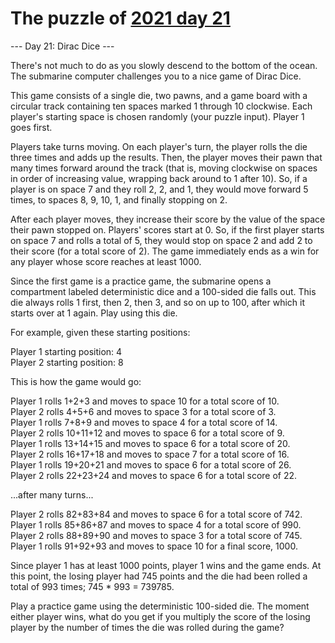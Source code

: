 # The puzzle of [2021 day 21](https://adventofcode.com/2021/day/21)

--- Day 21: Dirac Dice ---

There's not much to do as you slowly descend to the bottom of the ocean. The submarine computer challenges you to a nice game of Dirac Dice.

This game consists of a single die, two pawns, and a game board with a circular track containing ten spaces marked 1 through 10 clockwise. Each player's starting space is chosen randomly (your puzzle input). Player 1 goes first.

Players take turns moving. On each player's turn, the player rolls the die three times and adds up the results. Then, the player moves their pawn that many times forward around the track (that is, moving clockwise on spaces in order of increasing value, wrapping back around to 1 after 10). So, if a player is on space 7 and they roll 2, 2, and 1, they would move forward 5 times, to spaces 8, 9, 10, 1, and finally stopping on 2.

After each player moves, they increase their score by the value of the space their pawn stopped on. Players' scores start at 0. So, if the first player starts on space 7 and rolls a total of 5, they would stop on space 2 and add 2 to their score (for a total score of 2). The game immediately ends as a win for any player whose score reaches at least 1000.

Since the first game is a practice game, the submarine opens a compartment labeled deterministic dice and a 100-sided die falls out. This die always rolls 1 first, then 2, then 3, and so on up to 100, after which it starts over at 1 again. Play using this die.

For example, given these starting positions:

Player 1 starting position: 4\
Player 2 starting position: 8

This is how the game would go:

Player 1 rolls 1+2+3 and moves to space 10 for a total score of 10.\
Player 2 rolls 4+5+6 and moves to space 3 for a total score of 3.\
Player 1 rolls 7+8+9 and moves to space 4 for a total score of 14.\
Player 2 rolls 10+11+12 and moves to space 6 for a total score of 9.\
Player 1 rolls 13+14+15 and moves to space 6 for a total score of 20.\
Player 2 rolls 16+17+18 and moves to space 7 for a total score of 16.\
Player 1 rolls 19+20+21 and moves to space 6 for a total score of 26.\
Player 2 rolls 22+23+24 and moves to space 6 for a total score of 22.

...after many turns...

Player 2 rolls 82+83+84 and moves to space 6 for a total score of 742.\
Player 1 rolls 85+86+87 and moves to space 4 for a total score of 990.\
Player 2 rolls 88+89+90 and moves to space 3 for a total score of 745.\
Player 1 rolls 91+92+93 and moves to space 10 for a final score, 1000.

Since player 1 has at least 1000 points, player 1 wins and the game ends. At this point, the losing player had 745 points and the die had been rolled a total of 993 times; 745 * 993 = 739785.

Play a practice game using the deterministic 100-sided die. The moment either player wins, what do you get if you multiply the score of the losing player by the number of times the die was rolled during the game?